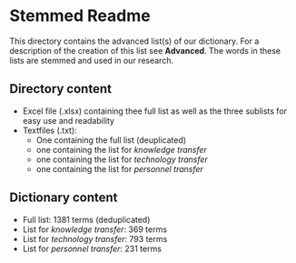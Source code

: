 # Stemmed Readme

This directory contains the advanced list(s) of our dictionary. For a description of the creation of this list see **Advanced**. The words in these lists are stemmed and used in our research.

## Directory content
- Excel file (.xlsx) containing thee full list as well as the three sublists for easy use and readability
- Textfiles (.txt):
  + One containing the full list (deuplicated)
  + one containing the list for *knowledge transfer*
  + one containing the list for *technology transfer*
  + one containing the list for *personnel transfer*
 
## Dictionary content
- Full list: 1381 terms (deduplicated)
- List for *knowledge transfer*: 369 terms
- List for *technology transfer*: 793 terms
- List for *personnel transfer*: 231 terms
